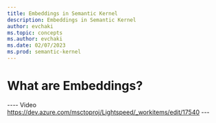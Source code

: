 ```yaml
---
title: Embeddings in Semantic Kernel
description: Embeddings in Semantic Kernel
author: evchaki
ms.topic: concepts
ms.author: evchaki
ms.date: 02/07/2023
ms.prod: semantic-kernel
---
```

# What are Embeddings?


---- Video  https://dev.azure.com/msctoproj/Lightspeed/_workitems/edit/17540 ---
